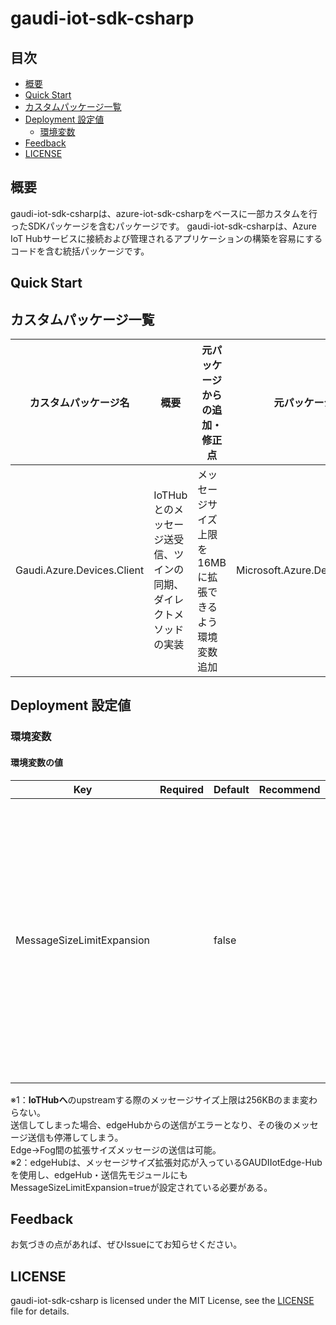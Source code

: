 # gaudi-iot-sdk-csharp

## 目次

* [概要](#概要)
* [Quick Start](#quick-start)
* [カスタムパッケージ一覧](#カスタムパッケージ一覧)
* [Deployment 設定値](#deployment-設定値)
  * [環境変数](#環境変数)
* [Feedback](#feedback)
* [LICENSE](#license)

## 概要
gaudi-iot-sdk-csharpは、azure-iot-sdk-csharpをベースに一部カスタムを行ったSDKパッケージを含むパッケージです。
gaudi-iot-sdk-csharpは、Azure IoT Hubサービスに接続および管理されるアプリケーションの構築を容易にするコードを含む統括パッケージです。

## Quick Start


## カスタムパッケージ一覧

| カスタムパッケージ名                 | 概要                                                         | 元パッケージからの追加・修正点                                  | 元パッケージ名                                   | 元バージョン |
| ---------------------------------- | ------------------------------------------------------------ | ------------------------------------------------------------  | ----------------------------------------------- | ------- |
| Gaudi.Azure.Devices.Client         | IoTHubとのメッセージ送受信、ツインの同期、ダイレクトメソッドの実装 | メッセージサイズ上限を16MBに拡張できるよう環境変数追加 | Microsoft.Azure.Devices.Client                  | 1.42.3 |



## Deployment 設定値

### 環境変数

#### 環境変数の値

| Key                       | Required | Default | Recommend | Description                                                     |
| ------------------------- | -------- | ------- | --------- | ---------------------------------------------------------------- |
| MessageSizeLimitExpansion |          | false   |           | モジュール間のメッセージサイズの上限拡張指定。<br>["true", "false"]<br>true：メッセージサイズ上限が拡張され16MBになる(※1,2)。<br>false：メッセージサイズ上限はデフォルトの256KBになる。 |

※1：**IoTHubへ**のupstreamする際のメッセージサイズ上限は256KBのまま変わらない。<br>
送信してしまった場合、edgeHubからの送信がエラーとなり、その後のメッセージ送信も停滞してしまう。<br>
Edge→Fog間の拡張サイズメッセージの送信は可能。<br>
※2：edgeHubは、メッセージサイズ拡張対応が入っているGAUDIIotEdge-Hubを使用し、edgeHub・送信先モジュールにもMessageSizeLimitExpansion=trueが設定されている必要がある。<br>


## Feedback
お気づきの点があれば、ぜひIssueにてお知らせください。

## LICENSE
gaudi-iot-sdk-csharp is licensed under the MIT License, see the [LICENSE](LICENSE) file for details.